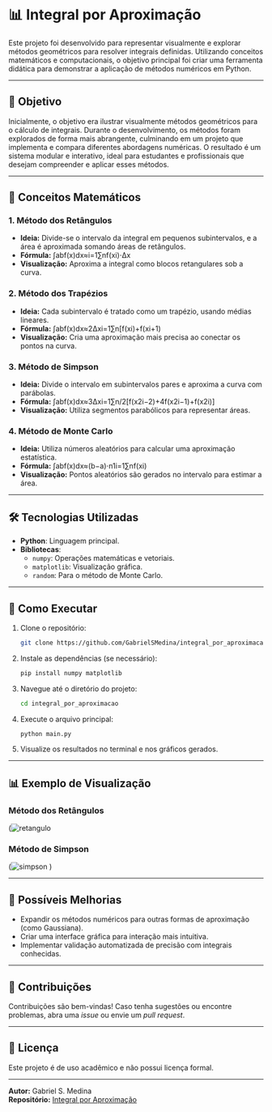 # 📊 Integral por Aproximação

Este projeto foi desenvolvido para representar visualmente e explorar métodos geométricos para resolver integrais definidas. Utilizando conceitos matemáticos e computacionais, o objetivo principal foi criar uma ferramenta didática para demonstrar a aplicação de métodos numéricos em Python.

---

## 🎯 **Objetivo**

Inicialmente, o objetivo era ilustrar visualmente métodos geométricos para o cálculo de integrais. Durante o desenvolvimento, os métodos foram explorados de forma mais abrangente, culminando em um projeto que implementa e compara diferentes abordagens numéricas. O resultado é um sistema modular e interativo, ideal para estudantes e profissionais que desejam compreender e aplicar esses métodos.

---

## 🧮 **Conceitos Matemáticos**

### **1. Método dos Retângulos**
- **Ideia:** Divide-se o intervalo da integral em pequenos subintervalos, e a área é aproximada somando áreas de retângulos.
- **Fórmula:**
  ∫ab​f(x)dx≈i=1∑n​f(xi​)⋅Δx
- **Visualização:** Aproxima a integral como blocos retangulares sob a curva.

### **2. Método dos Trapézios**
- **Ideia:** Cada subintervalo é tratado como um trapézio, usando médias lineares.
- **Fórmula:**
  ∫ab​f(x)dx≈2Δx​i=1∑n​[f(xi​)+f(xi+1​)
- **Visualização:** Cria uma aproximação mais precisa ao conectar os pontos na curva.

### **3. Método de Simpson**
- **Ideia:** Divide o intervalo em subintervalos pares e aproxima a curva com parábolas.
- **Fórmula:**
  ∫ab​f(x)dx≈3Δx​i=1∑n/2​[f(x2i−2​)+4f(x2i−1​)+f(x2i​)]
- **Visualização:** Utiliza segmentos parabólicos para representar áreas.

### **4. Método de Monte Carlo**
- **Ideia:** Utiliza números aleatórios para calcular uma aproximação estatística.
- **Fórmula:**
  ∫ab​f(x)dx≈(b−a)⋅n1​i=1∑n​f(xi​)
- **Visualização:** Pontos aleatórios são gerados no intervalo para estimar a área.

---

## 🛠️ **Tecnologias Utilizadas**

- **Python**: Linguagem principal.
- **Bibliotecas**:
  - `numpy`: Operações matemáticas e vetoriais.
  - `matplotlib`: Visualização gráfica.
  - `random`: Para o método de Monte Carlo.

---

## 🚀 **Como Executar**

1. Clone o repositório:
   ```bash
   git clone https://github.com/GabrielSMedina/integral_por_aproximacao.git
   ```
2. Instale as dependências (se necessário):
   ```bash
   pip install numpy matplotlib
   ```
3. Navegue até o diretório do projeto:
   ```bash
   cd integral_por_aproximacao
   ```
4. Execute o arquivo principal:
   ```bash
   python main.py
   ```
5. Visualize os resultados no terminal e nos gráficos gerados.

---

## 📊 **Exemplo de Visualização**

### **Método dos Retângulos**
(![retangulo](https://github.com/user-attachments/assets/ef628c5f-78e6-4159-8d52-5ab7ac860cf8)



### **Método de Simpson**
(![simpson](https://github.com/user-attachments/assets/6756fc49-4fb4-4341-b5fc-18f52bae79e9)
)

---

## 📌 **Possíveis Melhorias**

- Expandir os métodos numéricos para outras formas de aproximação (como Gaussiana).
- Criar uma interface gráfica para interação mais intuitiva.
- Implementar validação automatizada de precisão com integrais conhecidas.

---

## 🤝 **Contribuições**

Contribuições são bem-vindas! Caso tenha sugestões ou encontre problemas, abra uma _issue_ ou envie um _pull request_.

---

## 📝 **Licença**

Este projeto é de uso acadêmico e não possui licença formal.

---

**Autor:** Gabriel S. Medina  
**Repositório:** [Integral por Aproximação](https://github.com/GabrielSMedina/integral_por_aproximacao)
